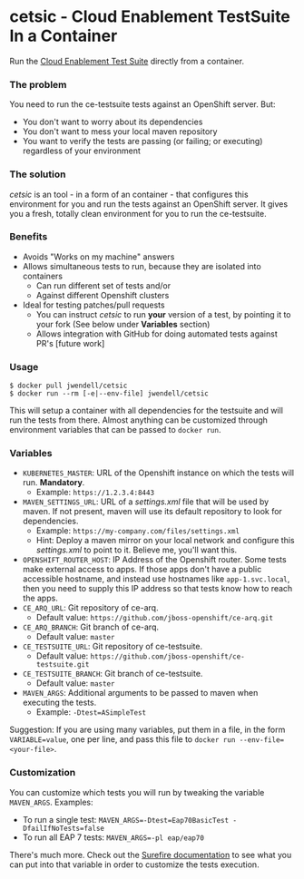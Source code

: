 # cetsic - Cloud Enablement TestSuite In a Container

Run the [Cloud Enablement Test Suite](https://github.com/jboss-openshift/ce-testsuite) directly from a container.

### The problem
You need to run the ce-testsuite tests against an OpenShift server. But:
- You don't want to worry about its dependencies
- You don't want to mess your local maven repository
- You want to verify the tests are passing (or failing; or executing) regardless of your environment

### The solution
*cetsic* is an tool - in a form of an container - that configures this environment for you and run the tests against an OpenShift server. It gives you a fresh, totally clean environment for you to run the ce-testsuite.

### Benefits
- Avoids "Works on my machine" answers
- Allows simultaneous tests to run, because they are isolated into containers
  - Can run different set of tests and/or
  - Against different Openshift clusters
- Ideal for testing patches/pull requests
  - You can instruct *cetsic* to run **your** version of a test, by pointing it to your fork (See below under **Variables** section)
  - Allows integration with GitHub for doing automated tests against PR's [future work]

### Usage
```
$ docker pull jwendell/cetsic
$ docker run --rm [-e|--env-file] jwendell/cetsic
```
This will setup a container with all dependencies for the testsuite and will run the tests from there. Almost anything can be customized through environment variables that can be passed to `docker run`.

### Variables
- `KUBERNETES_MASTER`: URL of the Openshift instance on which the tests will run. **Mandatory**.
  - Example: `https://1.2.3.4:8443` 
- `MAVEN_SETTINGS_URL`: URL of a *settings.xml* file that will be used by maven. If not present, maven will use its default repository to look for dependencies.
  - Example: `https://my-company.com/files/settings.xml`
  - Hint: Deploy a maven mirror on your local network and configure this *settings.xml* to point to it. Believe me, you'll want this.
- `OPENSHIFT_ROUTER_HOST`: IP Address of the Openshift router. Some tests make external access to apps. If those apps don't have a public accessible hostname, and instead use hostnames like `app-1.svc.local`, then you need to supply this IP address so that tests know how to reach the apps.
- `CE_ARQ_URL`: Git repository of ce-arq.
  - Default value: `https://github.com/jboss-openshift/ce-arq.git`
- `CE_ARQ_BRANCH`: Git branch of ce-arq.
  - Default value: `master`
- `CE_TESTSUITE_URL`: Git repository of ce-testsuite.
  - Default value: `https://github.com/jboss-openshift/ce-testsuite.git`
- `CE_TESTSUITE_BRANCH`: Git branch of ce-testsuite.
  - Default value: `master`
- `MAVEN_ARGS`: Additional arguments to be passed to maven when executing the tests.
  - Example: `-Dtest=ASimpleTest`

Suggestion: If you are using many variables, put them in a file, in the form `VARIABLE=value`, one per line, and pass this file to `docker run --env-file=<your-file>`.

### Customization

You can customize which tests you will run by tweaking the variable `MAVEN_ARGS`. Examples:
- To run a single test: `MAVEN_ARGS=-Dtest=Eap70BasicTest -DfailIfNoTests=false`
- To run all EAP 7 tests: `MAVEN_ARGS=-pl eap/eap70`

There's much more. Check out the [Surefire documentation](http://maven.apache.org/surefire/maven-surefire-plugin/examples/single-test.html) to see what you can put into that variable in order to customize the tests execution.
